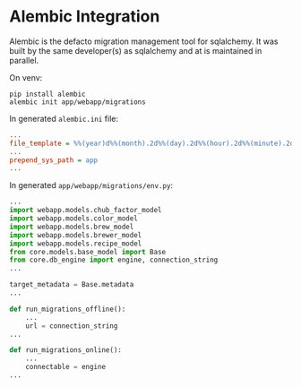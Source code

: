 # Alembic Integration

Alembic is the defacto migration management tool for sqlalchemy. It was built by the same developer(s) as sqlalchemy and at is maintained in parallel.

On venv:
```
pip install alembic
alembic init app/webapp/migrations
```

In generated `alembic.ini` file:

```ini
...
file_template = %%(year)d%%(month).2d%%(day).2d%%(hour).2d%%(minute).2d%%(second).2d_%%(slug)s
...
prepend_sys_path = app
...
```

In generated `app/webapp/migrations/env.py`:

```py
...
import webapp.models.chub_factor_model
import webapp.models.color_model
import webapp.models.brew_model
import webapp.models.brewer_model
import webapp.models.recipe_model
from core.models.base_model import Base
from core.db_engine import engine, connection_string
...

target_metadata = Base.metadata
...

def run_migrations_offline():
    ...
    url = connection_string
...

def run_migrations_online():
    ...
    connectable = engine
...
```
